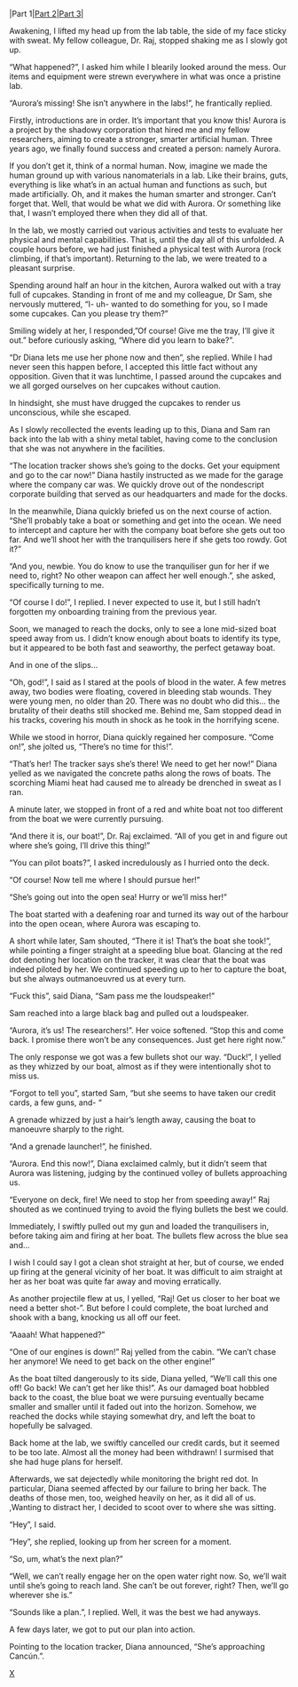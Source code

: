 |Part 1|[Part 2](https://www.reddit.com/r/nosleep/comments/zzszpr/aurora_part_2/?utm_source=share&utm_medium=web2x&context=3)|[Part 3](https://www.reddit.com/r/nosleep/comments/100k3e2/aurora_part_3/?utm_source=share&utm_medium=web2x&context=3)|

Awakening, I lifted my head up from the lab table, the side of my face sticky with sweat. My fellow colleague, Dr. Raj, stopped shaking me as I slowly got up.

“What happened?”, I asked him while I blearily looked around the mess. Our items and equipment were strewn everywhere in what was once a pristine lab.

“Aurora’s missing! She isn’t anywhere in the labs!”, he frantically replied.

Firstly, introductions are in order. It’s important that you know this! Aurora is a project by the shadowy corporation that hired me and my fellow researchers, aiming to create a stronger, smarter artificial human. Three years ago, we finally found success and created a person: namely Aurora.

If you don’t get it, think of a normal human. Now, imagine we made the human ground up with various nanomaterials in a lab. Like their brains, guts, everything is like what’s in an actual human and functions as such, but made artificially. Oh, and it makes the human smarter and stronger. Can’t forget that. Well, that would be what we did with Aurora. Or something like that, I wasn’t employed there when they did all of that.

In the lab, we mostly carried out various activities and tests to evaluate her physical and mental capabilities. That is, until the day all of this unfolded. A couple hours before, we had just finished a physical test with Aurora (rock climbing, if that’s important). Returning to the lab, we were treated to a pleasant surprise.

Spending around half an hour in the kitchen, Aurora walked out with a tray full of cupcakes. Standing in front of me and my colleague, Dr Sam, she nervously muttered, “I- uh- wanted to do something for you, so I made some cupcakes. Can you please try them?”

Smiling widely at her, I responded,”Of course! Give me the tray, I’ll give it out.” before curiously asking, “Where did you learn to bake?”.

“Dr Diana lets me use her phone now and then”, she replied. While I had never seen this happen before, I accepted this little fact without any opposition. Given that it was lunchtime, I passed around the cupcakes and we all gorged ourselves on her cupcakes without caution.

In hindsight, she must have drugged the cupcakes to render us unconscious, while she escaped.

As I slowly recollected the events leading up to this, Diana and Sam ran back into the lab with a shiny metal tablet, having come to the conclusion that she was not anywhere in the facilities.

“The location tracker shows she’s going to the docks. Get your equipment and go to the car now!” Diana hastily instructed as we made for the garage where the company car was. We quickly drove out of the nondescript corporate building that served as our headquarters and made for the docks.

In the meanwhile, Diana quickly briefed us on the next course of action. “She’ll probably take a boat or something and get into the ocean. We need to intercept and capture her with the company boat before she gets out too far. And we’ll shoot her with the tranquilisers here if she gets too rowdy. Got it?”

“And you, newbie. You do know to use the tranquiliser gun for her if we need to, right? No other weapon can affect her well enough.”, she asked, specifically turning to me.

“Of course I do!”, I replied. I never expected to use it, but I still hadn’t forgotten my onboarding training from the previous year.

Soon, we managed to reach the docks, only to see a lone mid-sized boat speed away from us. I didn’t know enough about boats to identify its type, but it appeared to be both fast and seaworthy, the perfect getaway boat.

And in one of the slips…

“Oh, god!”, I said as I stared at the pools of blood in the water. A few metres away, two bodies were floating, covered in bleeding stab wounds. They were young men, no older than 20. There was no doubt who did this… the brutality of their deaths still shocked me. Behind me, Sam stopped dead in his tracks, covering his mouth in shock as he took in the horrifying scene.

While we stood in horror, Diana quickly regained her composure. “Come on!”, she jolted us, “There’s no time for this!”.

“That’s her! The tracker says she’s there! We need to get her now!” Diana yelled as we navigated the concrete paths along the rows of boats. The scorching Miami heat had caused me to already be drenched in sweat as I ran.

A minute later, we stopped in front of a red and white boat not too different from the boat we were currently pursuing.

“And there it is, our boat!”, Dr. Raj exclaimed. “All of you get in and figure out where she’s going, I’ll drive this thing!”

“You can pilot boats?”, I asked incredulously as I hurried onto the deck.

“Of course! Now tell me where I should pursue her!”

“She’s going out into the open sea! Hurry or we’ll miss her!”

The boat started with a deafening roar and turned its way out of the harbour into the open ocean, where Aurora was escaping to.

A short while later, Sam shouted, “There it is! That’s the boat she took!”, while pointing a finger straight at a speeding blue boat. Glancing at the red dot denoting her location on the tracker, it was clear that the boat was indeed piloted by her. We continued speeding up to her to capture the boat, but she always outmanoeuvred us at every turn.

“Fuck this”, said Diana, “Sam pass me the loudspeaker!”

Sam reached into a large black bag and pulled out a loudspeaker.

“Aurora, it’s us! The researchers!”. Her voice softened. “Stop this and come back. I promise there won’t be any consequences. Just get here right now.”

The only response we got was a few bullets shot our way. “Duck!”, I yelled as they whizzed by our boat, almost as if they were intentionally shot to miss us.

“Forgot to tell you”, started Sam, “but she seems to have taken our credit cards, a few guns, and- “

A grenade whizzed by just a hair’s length away, causing the boat to manoeuvre sharply to the right.

“And a grenade launcher!”, he finished.

“Aurora. End this now!”, Diana exclaimed calmly, but it didn’t seem that Aurora was listening, judging by the continued volley of bullets approaching us.

“Everyone on deck, fire! We need to stop her from speeding away!” Raj shouted as we continued trying to avoid the flying bullets the best we could.

Immediately, I swiftly pulled out my gun and loaded the tranquilisers in, before taking aim and firing at her boat. The bullets flew across the blue sea and…

I wish I could say I got a clean shot straight at her, but of course, we ended up firing at the general vicinity of her boat. It was difficult to aim straight at her as her boat was quite far away and moving erratically.

As another projectile flew at us, I yelled, “Raj! Get us closer to her boat we need a better shot-”. But before I could complete, the boat lurched and shook with a bang, knocking us all off our feet.

“Aaaah! What happened?”

“One of our engines is down!” Raj yelled from the cabin. “We can’t chase her anymore! We need to get back on the other engine!”

As the boat tilted dangerously to its side, Diana yelled, “We’ll call this one off! Go back! We can’t get her like this!”. As our damaged boat hobbled back to the coast, the blue boat we were pursuing eventually became smaller and smaller until it faded out into the horizon. Somehow, we reached the docks while staying somewhat dry, and left the boat to hopefully be salvaged.

Back home at the lab, we swiftly cancelled our credit cards, but it seemed to be too late. Almost all the money had been withdrawn! I surmised that she had huge plans for herself.

Afterwards, we sat dejectedly while monitoring the bright red dot. In particular, Diana seemed affected by our failure to bring her back. The deaths of those men, too, weighed heavily on her, as it did all of us. ,Wanting to distract her, I decided to scoot over to where she was sitting.

“Hey”, I said.

“Hey”, she replied, looking up from her screen for a moment.

“So, um, what’s the next plan?”

“Well, we can’t really engage her on the open water right now. So, we’ll wait until she’s going to reach land. She can’t be out forever, right? Then, we’ll go wherever she is.”

“Sounds like a plan.”, I replied. Well, it was the best we had anyways.

A few days later, we got to put our plan into action.

Pointing to the location tracker, Diana announced, “She’s approaching Cancún.”.

[X](https://www.reddit.com/r/NightbringerWrites/)